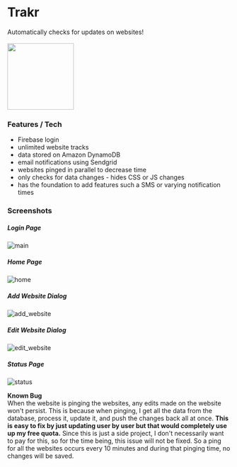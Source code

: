 # Trakr
Automatically checks for updates on websites! <br><br>
<a href="https://trakr.maharsh.net"><img src="https://cdn.rawgit.com/maharshmellow/550f99fcf7934352e83bb29d85176a04/raw/97e9b2d71bb78961605685ab372c134150c6bd40/demo.svg" width="150px;"/></a>

### Features / Tech
- Firebase login
- unlimited website tracks
- data stored on Amazon DynamoDB
- email notifications using Sendgrid
- websites pinged in parallel to decrease time
- only checks for data changes - hides CSS or JS changes
- has the foundation to add features such a SMS or varying notification times

### Screenshots

##### Login Page

![main](https://user-images.githubusercontent.com/4590693/29491171-261b0540-8510-11e7-954b-6d8d687e2e9e.png)

##### Home Page
![home](https://user-images.githubusercontent.com/4590693/29491172-261b6aee-8510-11e7-9aed-34bbb1360535.png)

##### Add Website Dialog
![add_website](https://user-images.githubusercontent.com/4590693/29491170-261952d6-8510-11e7-815d-b37d5969d5e3.png)

##### Edit Website Dialog
![edit_website](https://user-images.githubusercontent.com/4590693/29491173-261bb292-8510-11e7-90b9-416262f7d82f.png)

##### Status Page
![status](https://user-images.githubusercontent.com/4590693/29491174-261d98aa-8510-11e7-9ca8-997be5942d4e.png)


**Known Bug** <br>
When the website is pinging the websites, any edits made on the website won't persist. This is because when pinging, I get all the data from the database, process it, update it, and push the changes back all at once. **This is easy to fix by just updating user by user but that would completely use up my free quota.** Since this is just a side project, I don't necessarily want to pay for this, so for the time being, this issue will not be fixed. So a ping for all the websites occurs every 10 minutes and during that pinging time, no changes will be saved.
